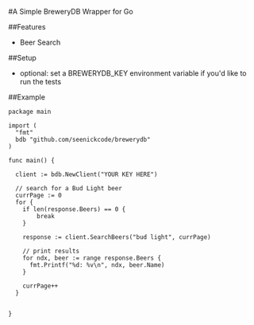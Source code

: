 #A Simple BreweryDB Wrapper for Go

##Features
* Beer Search

##Setup
* optional: set a BREWERYDB_KEY environment variable if you'd like to run the tests

##Example
````
package main

import (
  "fmt"
  bdb "github.com/seenickcode/brewerydb"
)

func main() {
  
  client := bdb.NewClient("YOUR KEY HERE")
  
  // search for a Bud Light beer
  currPage := 0
  for {
    if len(response.Beers) == 0 {
        break
    }

    response := client.SearchBeers("bud light", currPage)
    
    // print results
    for ndx, beer := range response.Beers {
      fmt.Printf("%d: %v\n", ndx, beer.Name)
    }

    currPage++
  } 

  
}
````